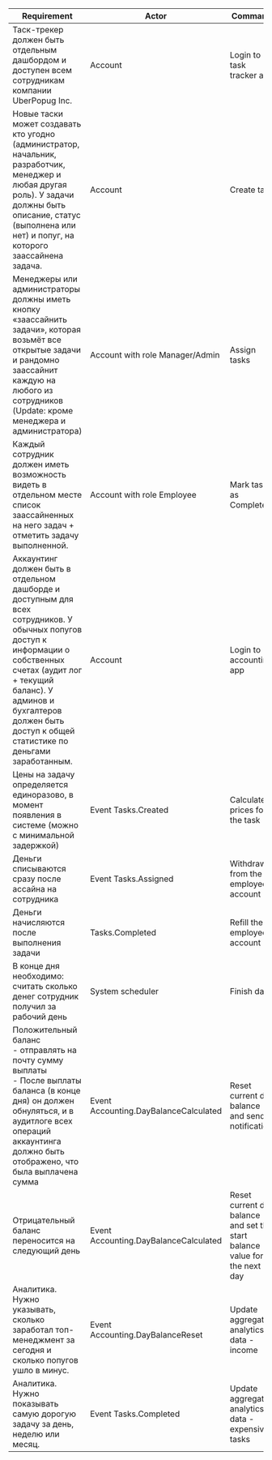 | Requirement | Actor | Command | Data | Event |
| ----------- | ----------- | ----------- | ----------- | ----------- |
| Таск-трекер должен быть отдельным дашбордом и доступен всем сотрудникам компании UberPopug Inc. | Account | Login to task tracker app | Account public id | Account.LoggedIn |
| Новые таски может создавать кто угодно (администратор, начальник, разработчик, менеджер и любая другая роль). У задачи должны быть описание, статус (выполнена или нет) и попуг, на которого заассайнена задача. | Account | Create task | Task | Tasks.Created |
| Менеджеры или администраторы должны иметь кнопку «заассайнить задачи», которая возьмёт все открытые задачи и рандомно заассайнит каждую на любого из сотрудников (Update: кроме менеджера и администратора) | Account with role Manager/Admin | Assign tasks | Task + Actor public ID | *Batch of events for each task*: Tasks.Assigned |
| Каждый сотрудник должен иметь возможность видеть в отдельном месте список заассайненных на него задач + отметить задачу выполненной. | Account with role Employee | Mark task as Completed | Data + Account public ID | Tasks.Completed |
| Аккаунтинг должен быть в отдельном дашборде и доступным для всех сотрудников. У обычных попугов доступ к информации о собственных счетах (аудит лог + текущий баланс). У админов и бухгалтеров должен быть доступ к общей статистике по деньгами заработанным. | Account | Login to accounting app | Account public ID | Account.LoggedIn |
| Цены на задачу определяется единоразово, в момент появления в системе (можно с минимальной задержкой) | Event Tasks.Created | Calculate prices for the task | Task public ID + prices | Tasks.PricesCalculated |
| Деньги списываются сразу после ассайна на сотрудника | Event Tasks.Assigned | Withdraw from the employee account | Account public ID, Task public ID, Sum | Accounting.Withdraw |
| Деньги начисляются после выполнения задачи | Tasks.Completed | Refill the employee account | Account public ID, Task public ID, Sum | Accounting.Refill |
| В конце дня необходимо: считать сколько денег сотрудник получил за рабочий день| System scheduler | Finish day | Account public ID + day balance | *Batch of events for each task*: Accounting.DayBalanceCalculated |
|  Положительный баланс <br/> - отправлять на почту сумму выплаты<br/> - После выплаты баланса (в конце дня) он должен обнуляться, и в аудитлоге всех операций аккаунтинга должно быть отображено, что была выплачена сумма| Event Accounting.DayBalanceCalculated | Reset current day balance and send notification | Account public ID + day balance | Accounting.DayBalancePaid |
|  Отрицательный баланс переносится на следующий день | Event Accounting.DayBalanceCalculated | Reset current day balance and set the start balance value for the next day | Account public ID + day balance | Accounting.DayBalanceReset |
| Аналитика. Нужно указывать, сколько заработал топ-менеджмент за сегодня и сколько попугов ушло в минус. | Event Accounting.DayBalanceReset | Update aggregated analytics data - income | - | Analytics.IncomeUpdated |
| Аналитика. Нужно показывать самую дорогую задачу за день, неделю или месяц. | Event Tasks.Completed | Update aggregated analytics data - expensive tasks | - | Analytics.ExpensiveTasksUpdated |


